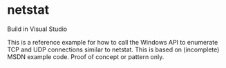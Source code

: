 # netstat

Build in Visual Studio

This is a reference example for how to call the Windows API to enumerate TCP and UDP connections similar to netstat. This is based on (incomplete) MSDN example code. Proof of concept or pattern only.
